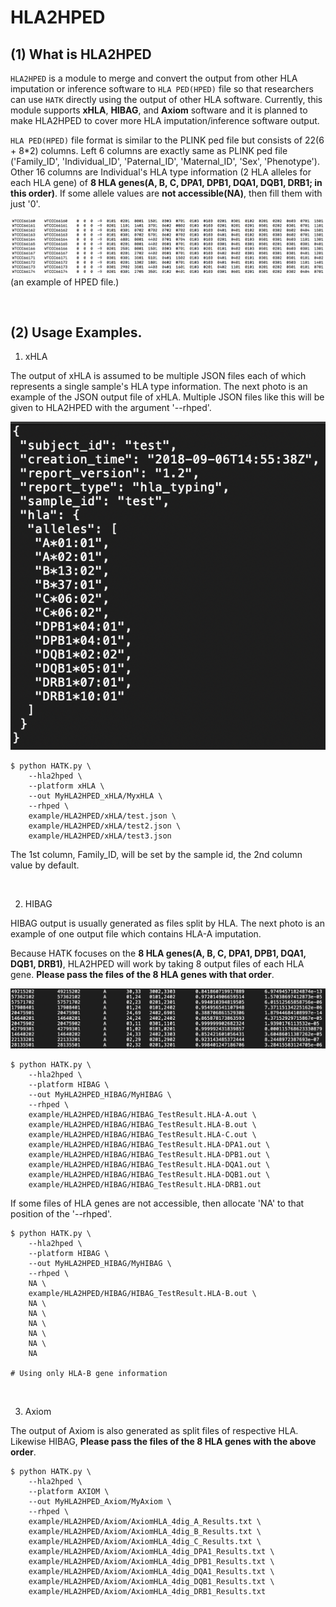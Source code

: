 # HLA2HPED

## (1) What is HLA2HPED

`HLA2HPED` is a module to merge and convert the output from other HLA imputation or inference software to `HLA PED(HPED)` file so that researchers can use `HATK` directly using the output of other HLA software. Currently, this module supports **xHLA**, **HIBAG**, and **Axiom** software and it is planned to make HLA2HPED to cover more HLA imputation/inference software output.

`HLA PED(HPED)` file format is similar to the PLINK ped file but consists of 22(6 + 8*2) columns. Left 6 columns are exactly same as PLINK ped file ('Family_ID', 'Individual_ID', 'Paternal_ID', 'Maternal_ID', 'Sex', 'Phenotype'). Other 16 columns are Individual's HLA type information (2 HLA alleles for each HLA gene) of **8 HLA genes(A, B, C, DPA1, DPB1, DQA1, DQB1, DRB1; in this order)**. If some allele values are **not accessible(NA)**, then fill them with just '0'.


![README-HLA2HPED-HPED](./img/README_0_HLA2HPED-HPED.png)
(an example of HPED file.)

<br>

## (2) Usage Examples.

1. xHLA

The output of xHLA is assumed to be multiple JSON files each of which represents a single sample's HLA type information. The next photo is an example of the JSON output file of xHLA. Multiple JSON files like this will be given to HLA2HPED with the argument '--rhped'.

![README-HLA2HPED-xHLA_example](./img/README_0_HLA2HPED-xHLA_example.png)

```
$ python HATK.py \
    --hla2hped \
    --platform xHLA \
    --out MyHLA2HPED_xHLA/MyxHLA \
    --rhped \
    example/HLA2HPED/xHLA/test.json \
    example/HLA2HPED/xHLA/test2.json \
    example/HLA2HPED/xHLA/test3.json
```

The 1st column, Family_ID, will be set by the sample id, the 2nd column value by default.


<br>

2. HIBAG

HIBAG output is usually generated as files split by HLA. The next photo is an example of one output file which contains HLA-A imputation.

Because HATK focuses on the **8 HLA genes(A, B, C, DPA1, DPB1, DQA1, DQB1, DRB1)**, HLA2HPED will work by taking 8 output files of each HLA gene. **Please pass the files of the 8 HLA genes with that order**.

![README-HLA2HPED-HIBAG_example](./img/README_0_HLA2HPED-HIBAG_example.png)

```
$ python HATK.py \
    --hla2hped \
    --platform HIBAG \
    --out MyHLA2HPED_HIBAG/MyHIBAG \
    --rhped \
    example/HLA2HPED/HIBAG/HIBAG_TestResult.HLA-A.out \
    example/HLA2HPED/HIBAG/HIBAG_TestResult.HLA-B.out \
    example/HLA2HPED/HIBAG/HIBAG_TestResult.HLA-C.out \
    example/HLA2HPED/HIBAG/HIBAG_TestResult.HLA-DPA1.out \
    example/HLA2HPED/HIBAG/HIBAG_TestResult.HLA-DPB1.out \
    example/HLA2HPED/HIBAG/HIBAG_TestResult.HLA-DQA1.out \
    example/HLA2HPED/HIBAG/HIBAG_TestResult.HLA-DQB1.out \
    example/HLA2HPED/HIBAG/HIBAG_TestResult.HLA-DRB1.out

```


If some files of HLA genes are not accessible, then allocate 'NA' to that position of the '--rhped'.

```
$ python HATK.py \
    --hla2hped \
    --platform HIBAG \
    --out MyHLA2HPED_HIBAG/MyHIBAG \
    --rhped \
    NA \
    example/HLA2HPED/HIBAG/HIBAG_TestResult.HLA-B.out \
    NA \
    NA \
    NA \
    NA \
    NA \
    NA

# Using only HLA-B gene information
```

<br>

3. Axiom

The output of Axiom is also generated as split files of respective HLA. Likewise HIBAG, **Please pass the files of the 8 HLA genes with the above order**.

```
$ python HATK.py \
    --hla2hped \
    --platform AXIOM \
    --out MyHLA2HPED_Axiom/MyAxiom \
    --rhped \
    example/HLA2HPED/Axiom/AxiomHLA_4dig_A_Results.txt \
    example/HLA2HPED/Axiom/AxiomHLA_4dig_B_Results.txt \
    example/HLA2HPED/Axiom/AxiomHLA_4dig_C_Results.txt \
    example/HLA2HPED/Axiom/AxiomHLA_4dig_DPA1_Results.txt \
    example/HLA2HPED/Axiom/AxiomHLA_4dig_DPB1_Results.txt \
    example/HLA2HPED/Axiom/AxiomHLA_4dig_DQA1_Results.txt \
    example/HLA2HPED/Axiom/AxiomHLA_4dig_DQB1_Results.txt \
    example/HLA2HPED/Axiom/AxiomHLA_4dig_DRB1_Results.txt    
```
